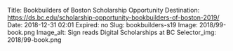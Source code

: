 Title: Bookbuilders of Boston Scholarship Opportunity
Destination: https://ds.bc.edu/scholarship-opportunity-bookbuilders-of-boston-2019/
Date: 2018-12-31 02:01
Expired: no
Slug: bookbuilders-s19
Image: 2018/99-book.png
Image_alt: Sign reads Digital Scholarships at BC
Selector_img: 2018/99-book.png